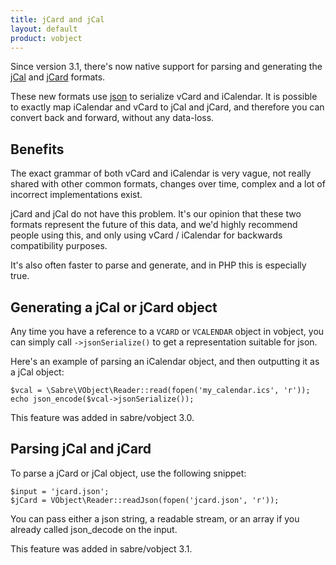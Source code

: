 ```yaml
---
title: jCard and jCal
layout: default
product: vobject
---
```


Since version 3.1, there's now native support for parsing and generating the
[jCal][2] and [jCard][1] formats.

These new formats use [json][3] to serialize vCard and iCalendar. It is
possible to exactly map iCalendar and vCard to jCal and jCard, and therefore
you can convert back and forward, without any data-loss.

Benefits
--------

The exact grammar of both vCard and iCalendar is very vague, not really shared
with other common formats, changes over time, complex and a lot of incorrect
implementations exist.

jCard and jCal do not have this problem. It's our opinion that these two
formats represent the future of this data, and we'd highly recommend people
using this, and only using vCard / iCalendar for backwards compatibility
purposes.

It's also often faster to parse and generate, and in PHP this is especially
true.


Generating a jCal or jCard object
---------------------------------

Any time you have a reference to a `VCARD` or `VCALENDAR` object in vobject,
you can simply call `->jsonSerialize()` to get a representation suitable for
json.

Here's an example of parsing an iCalendar object, and then outputting it as
a jCal object:

    $vcal = \Sabre\VObject\Reader::read(fopen('my_calendar.ics', 'r'));
    echo json_encode($vcal->jsonSerialize());

This feature was added in sabre/vobject 3.0.

Parsing jCal and jCard
----------------------

To parse a jCard or jCal object, use the following snippet:

    $input = 'jcard.json';
    $jCard = VObject\Reader::readJson(fopen('jcard.json', 'r'));

You can pass either a json string, a readable stream, or an array if you
already called json_decode on the input.

This feature was added in sabre/vobject 3.1.


[1]: http://tools.ietf.org/html/rfc7095
[2]: http://tools.ietf.org/html/rfc7265
[3]: http://www.json.org/
